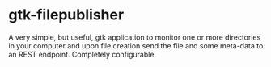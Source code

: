 gtk-filepublisher
=================

A very simple, but useful, gtk application to monitor one or more directories in your computer and upon file creation send the file and some meta-data to an REST endpoint. Completely configurable.
